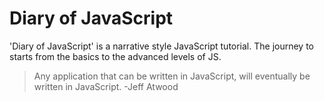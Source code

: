 # Diary of JavaScript

'Diary of JavaScript' is a narrative style JavaScript tutorial. The journey to starts from the basics to the advanced levels of JS.

> Any application that can be written in JavaScript, will eventually be written in JavaScript. 
> -Jeff Atwood 
